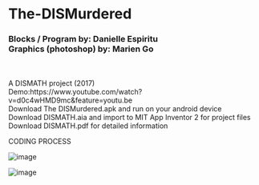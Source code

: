 # The-DISMurdered
<h3> Blocks / Program by: Danielle Espiritu<br/> Graphics (photoshop) by: Marien Go</h3>  <br /><br />
A DISMATH project (2017)<br /> 
Demo:https://www.youtube.com/watch?v=d0c4wHMD9mc&feature=youtu.be  <br />
Download The DISMurdered.apk and run on your android device <br />
Download DISMATH.aia and import to MIT App Inventor 2 for project files <br />
Download DISMATH.pdf for detailed information  <br />



CODING PROCESS

![image](https://user-images.githubusercontent.com/28699887/54081631-afeda380-4342-11e9-856a-38878d7727bd.png)

![image](https://user-images.githubusercontent.com/28699887/54081160-24bcdf80-433b-11e9-8f68-7d772613f14e.png)

